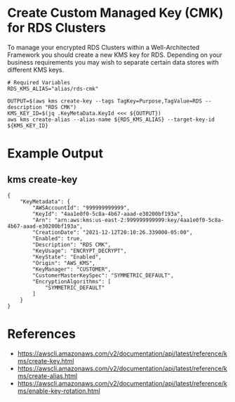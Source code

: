 # Create Custom Managed Key (CMK) for RDS Clusters

To manage your encrypted RDS Clusters within a Well-Architected Framework you should create a new KMS key for RDS.
Depending on your business requirements you may wish to separate certain data stores with different KMS keys.


    # Required Variables
    RDS_KMS_ALIAS="alias/rds-cmk"

    OUTPUT=$(aws kms create-key --tags TagKey=Purpose,TagValue=RDS --description "RDS CMK")
    KMS_KEY_ID=$(jq .KeyMetaData.KeyId <<< ${OUTPUT})
    aws kms create-alias --alias-name ${RDS_KMS_ALIAS} --target-key-id ${KMS_KEY_ID}

# Example Output

## kms create-key    
    {
        "KeyMetadata": {
            "AWSAccountId": "999999999999",
            "KeyId": "4aa1e0f0-5c8a-4b67-aaad-e30200bf193a",
            "Arn": "arn:aws:kms:us-east-2:999999999999:key/4aa1e0f0-5c8a-4b67-aaad-e30200bf193a",
            "CreationDate": "2021-12-12T20:10:26.339000-05:00",
            "Enabled": true,
            "Description": "RDS CMK",
            "KeyUsage": "ENCRYPT_DECRYPT",
            "KeyState": "Enabled",
            "Origin": "AWS_KMS",
            "KeyManager": "CUSTOMER",
            "CustomerMasterKeySpec": "SYMMETRIC_DEFAULT",
            "EncryptionAlgorithms": [
                "SYMMETRIC_DEFAULT"
            ]
        }
    }

# References
- https://awscli.amazonaws.com/v2/documentation/api/latest/reference/kms/create-key.html
- https://awscli.amazonaws.com/v2/documentation/api/latest/reference/kms/create-alias.html
- https://awscli.amazonaws.com/v2/documentation/api/latest/reference/kms/enable-key-rotation.html
